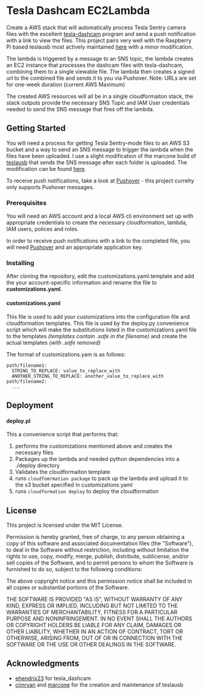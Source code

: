 # Tesla Dashcam EC2Lambda

Create a AWS stack that will automatically process Tesla Sentry camera files
with the excellent [tesla-dashcam](https://github.com/ehendrix23/tesla_dashcam)
program and send a push notification with a link to view the files.  This project pairs very well with the Raspberry Pi based teslausb most actively maintained [here](https://github.com/marcone/teslausb) with a minor modification.

The lambda is triggered by a message to an SNS topic, the lambda creates an EC2 instance that processes the dashcam files with tesla-dashcam, combining them to a single viewable file.  The lambda then creates a signed url to the combined file and sends it to you via Pushover. Note: URLs are set for one-week duration (current AWS Maximum)

The created AWS resources will all be in a single cloudformaiton stack, the stack outputs provide the necessary SNS Topic and IAM User credentials needed to send the SNS message that fires off the lambda.

## Getting Started

You will need a process for getting Tesla Sentry-mode files to an AWS S3 bucket and a way to send an SNS message to trigger the lambda when the files have been uploaded.  I use a slight modification of the marcone build of [teslausb](https://github.com/marcone/teslausb) that sends the SNS message after each folder is uploaded.  The modification can be found [here](https://github.com/jspv/teslausb/tree/per-event-sns).

To receive push notifications, take a look at [Pushover](https://pushover.net) - this project currelty only supports Pushover messages.

### Prerequisites

You will need an AWS account and a local AWS cli environment set up with appropriate credentials to create the necessary cloudformation, lambda, IAM users, polices and roles.  

In order to receive push notifications with a link to the completed file, you will need [Pushover](https://pushover.net) and an appropriate application key.  


### Installing

After cloning the repository, edit the customizations.yaml.template and add the your account-specific information and rename the file to **customizations.yaml**.

#### customizations.yaml

This file is used to add your customizations into the configuration file and cloudformation templates.  This file is used by the deploy.py convenience script which will make the substitutions listed in the customizations.yaml file to the  templates *(templates contain .safe in the filename)* and create the actual templates *(with .safe removed)*

The format of customizations.yam is as follows:

```
path/filename1:
  STRING_TO_REPLACE: value_to_replace_with
  ANOTHER_STRING_TO_REPLACE: another_value_to_replace_with
path/filename2:
  ...
  ```

## Deployment

#### deploy.pl

This a convenience script that performs that:
1. performs the customizations mentioned above and creates the necessary files
2. Packages up the lambda and needed python dependencies into a ./deploy directory
3. Validates the cloudformaiton template
4. runs ```cloudfomrmation package``` to pack up the lambda and upload it to the s3 bucket specified in customizations.yaml
5. runs ```cloudformation deploy``` to deploy the cloudformation



## License

This project is licensed under the MIT License.

Permission is hereby granted, free of charge, to any person obtaining a copy of this software and associated documentation files (the "Software"), to deal in the Software without restriction, including without limitation the rights to use, copy, modify, merge, publish, distribute, sublicense, and/or sell copies of the Software, and to permit persons to whom the Software is furnished to do so, subject to the following conditions:

The above copyright notice and this permission notice shall be included in all copies or substantial portions of the Software.

THE SOFTWARE IS PROVIDED "AS IS", WITHOUT WARRANTY OF ANY KIND, EXPRESS OR IMPLIED, INCLUDING BUT NOT LIMITED TO THE WARRANTIES OF MERCHANTABILITY, FITNESS FOR A PARTICULAR PURPOSE AND NONINFRINGEMENT. IN NO EVENT SHALL THE AUTHORS OR COPYRIGHT HOLDERS BE LIABLE FOR ANY CLAIM, DAMAGES OR OTHER LIABILITY, WHETHER IN AN ACTION OF CONTRACT, TORT OR OTHERWISE, ARISING FROM, OUT OF OR IN CONNECTION WITH THE SOFTWARE OR THE USE OR OTHER DEALINGS IN THE SOFTWARE.

## Acknowledgments

* [ehendrix23](https://github.com/ehendrix23) for  tesla_dashcam
* [cimryan](https://github.com/cimryan) and [marcone](https://github.com/marcone) for the creation and maintenance of teslausb
